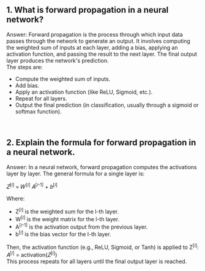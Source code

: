 ## 1. What is forward propagation in a neural network?
Answer: Forward propagation is the process through which input data passes through the network to generate an output. It involves computing the weighted sum of inputs at each layer, adding a bias, applying an activation function, and passing the result to the next layer. The final output layer produces the network's prediction.<br>
The steps are:<br>
- Compute the weighted sum of inputs.
- Add bias.
- Apply an activation function (like ReLU, Sigmoid, etc.).
- Repeat for all layers.
- Output the final prediction (in classification, usually through a sigmoid or softmax function).
<br>

## 2. Explain the formula for forward propagation in a neural network.<br>
Answer: In a neural network, forward propagation computes the activations layer by layer. The general formula for a single layer is:<br>

𝑍<sup>[𝑙]</sup> = 𝑊<sup>[𝑙]</sup> 𝐴<sup>[𝑙-1]</sup> + 𝑏<sup>[𝑙]</sup>

Where:
- Z<sup>[𝑙]</sup> is the weighted sum for the l-th layer.
- W<sup>[𝑙]</sup> is the weight matrix for the l-th layer.
- A<sup>[𝑙-1]</sup> is the activation output from the previous layer.
- b<sup>[𝑙]</sup> is the bias vector for the l-th layer.

Then, the activation function (e.g., ReLU, Sigmoid, or Tanh) is applied to Z<sup>[𝑙]</sup>:<br>
𝐴<sup>[𝑙]</sup> = activation(𝑍<sup>[𝑙]</sup>)<br>
This process repeats for all layers until the final output layer is reached.




